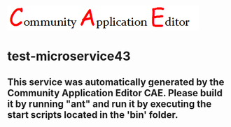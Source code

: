 ![CAE](https://github.com/cae-test/application-test-application43/blob/master/microservice-test-microservice43/img/logo.png)  

test-microservice43
===================


This service was automatically generated by the Community Application Editor CAE. Please build it by running "ant" and run it by executing the start scripts located in the 'bin' folder.
---------------

